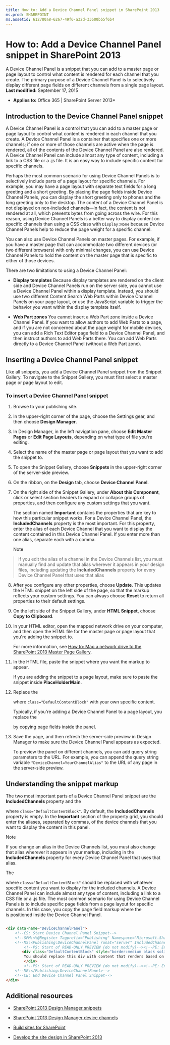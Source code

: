 ```yaml
---
title: How to: Add a Device Channel Panel snippet in SharePoint 2013
ms.prod: SHAREPOINT
ms.assetid: 612780a8-6267-49f6-a32d-33600bb5f6b4
---
```



# How to: Add a Device Channel Panel snippet in SharePoint 2013
A Device Channel Panel is a snippet that you can add to a master page or page layout to control what content is rendered for each channel that you create. The primary purpose of a Device Channel Panel is to selectively display different page fields on different channels from a single page layout. 
 **Last modified:** September 17, 2015
  
    
    

 * **Applies to:** Office 365 | SharePoint Server 2013* 
## Introduction to the Device Channel Panel snippet
<a name="Introduction"> </a>

A Device Channel Panel is a control that you can add to a master page or page layout to control what content is rendered in each channel that you create. A Device Channel Panel is a container that specifies one or more channels; if one or more of those channels are active when the page is rendered, all of the contents of the Device Channel Panel are also rendered. A Device Channel Panel can include almost any type of content, including a link to a CSS file or a .js file. It is an easy way to include specific content for specific channels. 
  
    
    
Perhaps the most common scenario for using Device Channel Panels is to selectively include parts of a page layout for specific channels. For example, you may have a page layout with separate text fields for a long greeting and a short greeting. By placing the page fields inside Device Channel Panels, you can display the short greeting only to phones and the long greeting only to the desktop. The content of a Device Channel Panel is not displayed on non-included channels—in fact, the content is not rendered at all, which prevents bytes from going across the wire. For this reason, using Device Channel Panels is a better way to display content on specific channels than using a CSS class with  `Display:None` because Device Channel Panels help to reduce the page weight for a specific channel.
  
    
    
You can also use Device Channel Panels on master pages. For example, if you have a master page that can accommodate two different devices (or two different browsers) with only minimal changes, you can use Device Channel Panels to hold the content on the master page that is specific to either of those devices. 
  
    
    
There are two limitations to using a Device Channel Panel: 
  
    
    

-  **Display templates** Because display templates are rendered on the client side and Device Channel Panels run on the server side, you cannot use a Device Channel Panel within a display template. Instead, you should use two different Content Search Web Parts within Device Channel Panels on your page layout, or use the JavaScript variable to trigger the behavior you want within the display template itself.
    
  
-  **Web Part zones** You cannot insert a Web Part zone inside a Device Channel Panel. If you want to allow authors to add Web Parts to a page, and if you are not concerned about the page weight for mobile devices, you can add a Rich Text Editor page field to a Device Channel Panel, and then instruct authors to add Web Parts there. You can add Web Parts directly to a Device Channel Panel (without a Web Part zone).
    
  

## Inserting a Device Channel Panel snippet
<a name="InsertSnippet"> </a>

Like all snippets, you add a Device Channel Panel snippet from the Snippet Gallery. To navigate to the Snippet Gallery, you must first select a master page or page layout to edit. 
  
    
    

### To insert a Device Channel Panel snippet


1. Browse to your publishing site. 
    
  
2. In the upper-right corner of the page, choose the Settings gear, and then choose  **Design Manager**. 
    
  
3. In Design Manager, in the left navigation pane, choose  **Edit Master Pages** or **Edit Page Layouts**, depending on what type of file you're editing. 
    
  
4. Select the name of the master page or page layout that you want to add the snippet to. 
    
  
5. To open the Snippet Gallery, choose  **Snippets** in the upper-right corner of the server-side preview.
    
  
6. On the ribbon, on the  **Design** tab, choose **Device Channel Panel**. 
    
  
7. On the right side of the Snippet Gallery, under  **About this Component**, click or select section headers to expand or collapse groups of properties, and then configure any custom settings that you want. 
    
    The section named  **Important** contains the properties that are key to how this particular snippet works. For a Device Channel Panel, the **IncludedChannels** property is the most important. For this property, enter the alias of each Device Channel that you want to display the content contained in this Device Channel Panel. If you enter more than one alias, separate each with a comma.
    
    > [!Note]  
> If you edit the alias of a channel in the Device Channels list, you must manually find and update that alias wherever it appears in your design files, including updating the  **IncludedChannels** property for every Device Channel Panel that uses that alias
8. After you configure any other properties, choose  **Update**. This updates the HTML snippet on the left side of the page, so that the markup reflects your custom settings. You can always choose  **Reset** to return all properties to their default settings.
    
  
9. On the left side of the Snippet Gallery, under  **HTML Snippet**, choose  **Copy to Clipboard**. 
    
  
10. In your HTML editor, open the mapped network drive on your computer, and then open the HTML file for the master page or page layout that you're adding the snippet to. 
    
    For more information, see  [How to: Map a network drive to the SharePoint 2013 Master Page Gallery](how-to-map-a-network-drive-to-the-sharepoint-2013-master-page-gallery.md). 
    
  
11. In the HTML file, paste the snippet where you want the markup to appear. 
    
    If you are adding the snippet to a page layout, make sure to paste the snippet inside  **PlaceHolderMain**. 
    
  
12. Replace the  **<div>** where `class="DefaultContentBlock"` with your own specific content.
    
    Typically, if you're adding a Device Channel Panel to a page layout, you replace the  **<div>** by copying page fields inside the panel.
    
  
13. Save the page, and then refresh the server-side preview in Design Manager to make sure the Device Channel Panel appears as expected. 
    
    To preview the panel on different channels, you can add query string parameters to the URL. For example, you can append the query string variable  `"DeviceChannel=YourChannelAlias"` to the URL of any page in the server-side preview.
    
  

## Understanding the snippet markup
<a name="UnderstandMarkup"> </a>

The two most important parts of a Device Channel Panel snippet are the  **IncludedChannels** property and the **<div>** where `class="DefaultContentBlock"`. By default, the  **IncludedChannels** property is empty. In the **Important** section of the property grid, you should enter the aliases, separated by commas, of the device channels that you want to display the content in this panel.
  
    
    

> [!Note]  
> If you change an alias in the Device Channels list, you must also change that alias wherever it appears in your markup, including in the  **IncludedChannels** property for every Device Channel Panel that uses that alias.
  
    
    

The  **<div>** where `class="DefaultContentBlock"` should be replaced with whatever specific content you want to display for the included channels. A Device Channel Panel can include almost any type of content, including a link to a CSS file or a .js file. The most common scenario for using Device Channel Panels is to include specific page fields from a page layout for specific channels. In this case, you copy the page field markup where the **<div>** is positioned inside the Device Channel Panel.
  
    
    



```HTML

<div data-name="DeviceChannelPanel">
    <!--CS: Start Device Channel Panel Snippet-->
    <!--SPM:<%@Register Tagprefix="Publishing" Namespace="Microsoft.SharePoint.Publishing.WebControls" Assembly="Microsoft.SharePoint.Publishing, Version=15.0.0.0, Culture=neutral, PublicKeyToken=71e9bce111e9429c"%>-->
    <!--MS:<Publishing:DeviceChannelPanel runat="server" IncludedChannels="MyPhoneChannel, MyTabletChannel">-->
        <!--PS: Start of READ-ONLY PREVIEW (do not modify)--><!--PE: End of READ-ONLY PREVIEW-->
       <div class="DefaultContentBlock" style="border:medium black solid; background:yellow; color:black; margin:20px; padding:10px;">
        You should replace this div with content that renders based on your Device Channel Panel Properties.    
        </div>
        <!--PS: Start of READ-ONLY PREVIEW (do not modify)--><!--PE: End of READ-ONLY PREVIEW-->
    <!--ME:</Publishing:DeviceChannelPanel>-->
    <!--CE: End Device Channel Panel Snippet-->
</div>

```


## Additional resources
<a name="AdditionalResources"> </a>


-  [SharePoint 2013 Design Manager snippets](sharepoint-2013-design-manager-snippets.md)
    
  
-  [SharePoint 2013 Design Manager device channels](sharepoint-2013-design-manager-device-channels.md)
    
  
-  [Build sites for SharePoint](build-sites-for-sharepoint.md)
    
  
-  [Develop the site design in SharePoint 2013](develop-the-site-design-in-sharepoint-2013.md)
    
  

